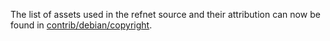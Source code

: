 The list of assets used in the refnet source and their attribution can now be found in [contrib/debian/copyright](../contrib/debian/copyright).
